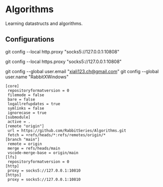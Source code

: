 # Algorithms

 Learning datastructs and algorithms.

## Configurations

git config --local http.proxy "socks5://127.0.0.1:10808"

git config --local https.proxy "socks5://127.0.0.1:10808"

git config --global user.email "<xiali123.ch@gmail.com>"
git config --global user.name "RabbitXWindows"

```shell
[core]
 repositoryformatversion = 0
 filemode = false
 bare = false
 logallrefupdates = true
 symlinks = false
 ignorecase = true
[submodule]
 active = .
[remote "origin"]
 url = https://github.com/RabbitSeries/Algorithms.git
 fetch = +refs/heads/*:refs/remotes/origin/*
[branch "main"]
 remote = origin
 merge = refs/heads/main
 vscode-merge-base = origin/main
[lfs]
 repositoryformatversion = 0
[http]
 proxy = socks5://127.0.0.1:10810
[https]
 proxy = socks5://127.0.0.1:10810
```

